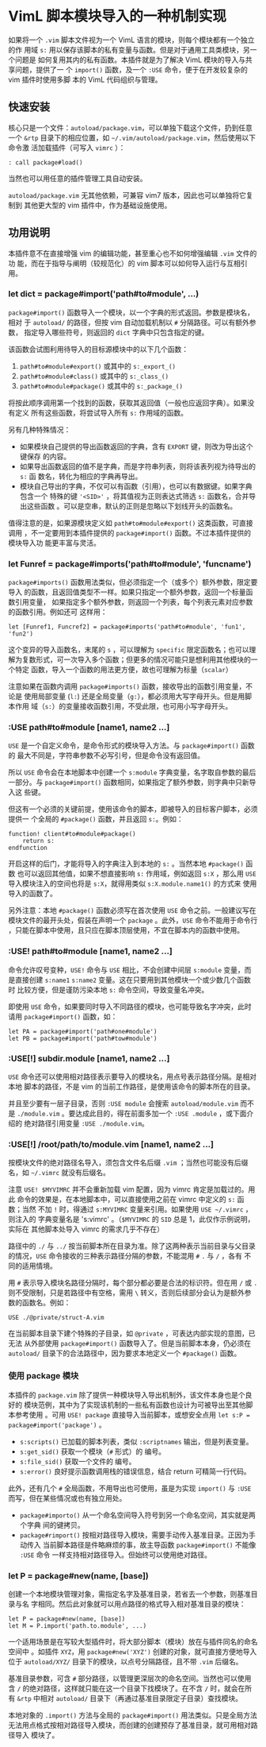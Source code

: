 # VimL 脚本模块导入的一种机制实现

如果将一个 `.vim` 脚本文件视为一个 VimL 语言的模块，则每个模块都有一个独立的作
用域 `s:` 用以保存该脚本的私有变量与函数。但是对于通用工具类模块，另一个问题是
如何复用其内的私有函数。本插件就是为了解决 VimL 模块的导入与共享问题，提供了一
个 `import()` 函数，及一个 `:USE` 命令，便于在开发较复杂的 vim 插件时使用多脚
本的 VimL 代码组织与管理。

## 快速安装

核心只是一个文件：`autoload/package.vim`，可以单独下载这个文件，扔到任意一个
`&rtp` 目录下的相应位置，如 `~/.vim/autoload/package.vim`，然后使用以下命令激
活加载插件（可写入 `vimrc` ）：

```vim
: call package#load()
```

当然也可以用任意的插件管理工具自动安装。

`autoload/package.vim` 无其他依赖，可兼容 vim7 版本，因此也可以单独将它复制到
其他更大型的 vim 插件中，作为基础设施使用。

## 功用说明

本插件意不在直接增强 vim 的编辑功能，甚至重心也不如何增强编辑 `.vim` 文件的功
能，而在于指导与阐明（较规范化）的 vim 脚本可以如何导入运行与互相引用。

### let dict = package#import('path#to#module', ...)

`package#import()` 函数导入一个模块，以一个字典的形式返回。参数是模块名，相对
于 `autoload/` 的路径，但按 vim 自动加载机制以 `#` 分隔路径。可以有额外参数，
指定导入哪些符号，则返回的 `dict` 字典中只包含指定的键。

该函数会试图利用待导入的目标源模块中的以下几个函数：

1. `path#to#module#export()` 或其中的 `s:_export_()`
1. `path#to#module#class()` 或其中的 `s:_class_()`
1. `path#to#module#package()` 或其中的 `s:_package_()`

将按此顺序调用第一个找到的函数，获取其返回值（一般也应返回字典）。如果没有定义
所有这些函数，将尝试导入所有 `s:` 作用域的函数。

另有几种特殊情况：

* 如果模块自己提供的导出函数返回的字典，含有 `EXPORT` 键，则改为导出这个键保存
  的内容。
* 如果导出函数返回的值不是字典，而是字符串列表，则将该表列视为待导出的 `s:` 函
  数名，转化为相应的字典再导出。
* 模块自己导出的字典，不仅可以有函数（引用），也可以有数据键。如果字典包含一个
  特殊的键 `'<SID>'` ，将其值视为正则表达式筛选 `s:` 函数名，合并导出这些函数
  。可以是空串，默认的正则是忽略以下划线开头的函数名。

值得注意的是，如果源模块定义如 `path#to#module#export()` 这类函数，可直接调用
，不一定要用到本插件提供的 `package#import()` 函数。不过本插件提供的模块导入功
能更丰富与灵活。

### let Funref = package#imports('path#to#module', 'funcname')

`package#imports()` 函数用法类似，但必须指定一个（或多个）额外参数，限定要导入
的函数，且返回值类型不一样。如果只指定一个额外参数，返回一个标量函数引用变量，
如果指定多个额外参数，则返回一个列表，每个列表元素对应参数的函数引用。例如还可
这样用：

```vim
let [Funref1, Funcref2] = package#imports('path#to#module', 'fun1', 'fun2')
```

这个变异的导入函数名，末尾的 `s` ，可以理解为 `specific` 限定函数名；也可以理
解为复数形式，可一次导入多个函数；但更多的情况可能只是想利用其他模块的一个特定
函数，导入一个函数的用法更方便，故也可理解为标量（`scalar`）

注意如果在函数内调用 `package#imports()` 函数，接收导出的函数引用变量，不论是
使用局部变量 (`l:`) 还是全局变量（`g:`），都必须用大写字母开头。但是用脚本作用
域（`s:`）的变量接收函数引用，不受此限，也可用小写字母开头。

### :USE path#to#module [name1, name2 ...]

`USE` 是一个自定义命令，是命令形式的模块导入方法。与 `package#import()` 函数的
最大不同是，字符串参数不必写引号，但是命令没有返回值。

所以 `USE` 命令会在本地脚本中创建一个 `s:module` 字典变量，名字取自参数的最后
一部分。与 `package#import()` 函数相同，如果指定了额外参数，则字典中只新导入这
些键。

但这有一个必须的关键前提，使用该命令的脚本，即被导入的目标客户脚本，必须提供一
个全局的 `#package()` 函数，并且返回 `s:`。例如：

```vim
function! client#to#module#package()
    return s:
endfunction
```

开启这样的后门，才能将导入的字典注入到本地的 `s:` 。当然本地 `#package()` 函数
也可以返回其他值，如果不想直接影响 `s:` 作用域，例如返回 `s:X` ，那么用
`USE` 导入模块注入的空间也将是 `s:X`，就得用类似 `s:X.module.name1()` 的方式来
使用导入的函数了。

另外注意：本地 `#package()` 函数必须写在首次使用 `USE` 命令之前。一般建议写在
模块文件的最开头处，假装在声明一个 `package` 。此外，`USE` 命令不能用于命令行
，只能在脚本中使用，且只应在脚本顶层使用，不宜在脚本内的函数中使用。

### :USE! path#to#module [name1, name2 ...]

命令允许叹号变种，`USE!` 命令与 `USE` 相比，不会创建中间层 `s:module` 变量，而
是直接创建 `s:name1` `s:name2` 变量。这在只要用到其他模块一个或少数几个函数时
比较方便，但是谨防污染本地 `s:` 命令空间，导致变量名冲突。

即使用 `USE` 命令，如果要同时导入不同路径的模块，也可能导致名字冲突，此时请用
`package#import()` 函数，如：

```vim
let PA = package#import('path#one#module')
let PB = package#import('path#tow#module')
```

### :USE[!] subdir.module [name1, name2 ...]

`USE` 命令还可以使用相对路径表示要导入的模块名，用点号表示路径分隔。是相对本地
脚本的路径，不是 vim 的当前工作路径，是使用该命令的脚本所在的目录。

并且至少要有一层子目录，否则 `:USE module` 会搜索 `autoload/module.vim` 而不是
`./module.vim` 。要达成此目的，得在前面多加一个 `:USE .module` ，或下面介绍的
绝对路径引用变量 `:USE ./module.vim`。

### :USE[!] /root/path/to/module.vim [name1, name2 ...]

按模块文件的绝对路径名导入，须包含文件名后缀 `.vim` ；当然也可能没有后缀名，如
`~/.vimrc` 就没有后缀名。

注意 `USE! $MYVIMRC` 并不会重新加载 vim 配置，因为 vimrc 肯定是加载过的。用此
命令的效果是，在本地脚本中，可以直接使用之前在 vimrc 中定义的 `s:` 函数；当然
不加 `!` 时，得通过 `s:MYVIMRC` 变量来引用。如果使用 `USE ~/.vimrc` ，则注入的
字典变量名是 's:vimrc' 。（`$MYVIMRC` 的 `SID` 总是 1，此仅作示例说明，实际在
其他脚本处导入 vimrc 的需求几乎不存在）

路径中的 `./` 与 `../` 按当前脚本所在目录为准。除了这两种表示当前目录与父目录
的情况，`USE` 命令接收的三种表示路径分隔的参数，不能混用 `#` `.` 与 `/` ，各有
不同的适用情境。

用 `#` 表示导入模块名路径分隔时，每个部分都必要是合法的标识符。但在用 `/` 或
`.` 则不受限制，只是若路径中有空格，需用 `\` 转义，否则后续部分会认为是额外参
数的函数名。例如：

```vim
USE ./@private/struct-A.vim
```

在当前脚本目录下建个特殊的子目录，如 `@private` ，可表达内部实现的意图，已无法
从外部使用 `package#import()` 函数导入了。但是当前脚本本身，仍必须在
`autoload/` 目录下的合法路径中，因为要求本地定义一个 `#package()` 函数。

### 使用 package 模块

本插件的 `package.vim` 除了提供一种模块导入导出机制外，该文件本身也是个良好的
模块范例，其中为了实现该机制的一些私有函数也设计为可被导出至其他脚本参考使用
。可用 `USE! package` 直接导入当前脚本，或想安全点用 `let s:P =
package#import('package')` 。

* `s:scripts()` 已加载的脚本列表，类似 `:scriptnames` 输出，但是列表变量。
* `s:get_sid()` 获取一个模块（`#` 形式）的 <SID> 编号。
* `s:file_sid()` 获取一个文件的 <SID> 编号。
* `s:error()` 良好提示函数调用栈的错误信息，结合 return 可精简一行代码。

此外，还有几个 `#` 全局函数，不用导出也可使用，虽是为实现 `import()` 与 `:USE`
而写，但在某些情况或也有独立用处。

* `package#importo()` 从一个命名空间导入符号到另一个命名空间，其实就是两个字典
   间的键拷贝。
* `package#rimport()` 按相对路径导入模块，需要手动传入基准目录。正因为手动传入
  当前脚本路径是件略麻烦的事，故主导函数 `package#import()` 不能像 `:USE` 命令
  一样支持相对路径导入。但始终可以使用绝对路径。

### let P = package#new(name, [base])

创建一个本地模块管理对象，需指定名字及基准目录，若省去一个参数，则基准目录与名
字相同。然后此对象就可以用点路径的格式导入相对基准目录的模块：

```vim
let P = package#new(name, [base])
let M = P.import('path.to.module', ...)
```

一个适用场景是在写较大型插件时，将大部分脚本（模块）放在与插件同名的命名空间中
。如插件 `XYZ`，用 `package#new('XYZ')` 创建的对象，就可直接方便地导入位于
`autoload/XYZ/` 目录下的模块，以点号分隔路径，且不带 `.vim` 后缀名。

基准目录参数，可含 `#` 部分路径，以管理更深层次的命名空间。当然也可以使用含 `/` 
的绝对路径，这样就只能在这一个目录下找模块了。在不含 `/` 时，就会在所有 `&rtp`
中相对 `autoload/` 目录下（再通过基准目录限定子目录）查找模块。

本地对象的 `.import()` 方法与全局的 `package#import()` 用法类似。只是全局方法
无法用点格式按相对路径导入模块，而创建的创建预存了基准目录，就可用相对路径导入
模块了。

